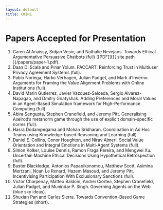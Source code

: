 ```yaml
---
layout: default
title: COINE
---
```


# Papers Accepted for Presentation

1. Caren Al Anaissy, Srdjan Vesic, and Nathalie Nevejans. Towards Ethical Argumentative Persuasive Chatbots (full) [[PDF]]({{ site.path }}/papers/paper-1.pdf).
2. Daan Di Scala and Pınar Yolum. PACCART: Reinforcing Trust in Multiuser Privacy Agreement Systems (full).
3. Pablo Noriega, Harko Verhagen, Julian Padget, and Mark d’Inverno.  Arguments for Framing the Value Alignment Problems with Online Institutions (full).
4. David Marin Gutierrez, Javier Vazquez-Salceda, Sergio Alvarez-Napagao, and Dmitry Gnatyshak.  Adding Preferences and Moral Values in an Agent-Based Simulation framework for High-Performance Computing (full).
5. Abira Sengupta, Stephen Cranefield, and Jeremy Pitt.  Generalising Axelrod’s metanorm game through the use of explicit domain-specific norms (full).
6. Hasra Dodampegama and Mohan Sridharan. Coordination in Ad Hoc Teams using Knowledge-based Reasoning and Learning (full).
7. Daniel E. Collins, Conor Houghton,  and Nirav Ajmeri. Social Value Orientation and Integral Emotions in Multi-Agent Systems (full).
8. Simon Kolker, Louise Dennis, Ramon Fraga Pereira, and Mengwei Xu. Uncertain Machine Ethical Decisions Using Hypothetical Retrospection (full). 
9. Buster Blackledge, Antonios Papaoikonomou, Matthew Scott, Asimina Mertzani, Noan Le Renard, Hazem Masoud, and Jeremy Pitt.  Incentivising Participation With Exclusionary Sanctions (full).
10. Victor Charpenay, Matteo Baldoni, Andrei Ciortea, Stephen Cranefield, Julian Padget, and Munindar P. Singh.  Governing Agents on the Web (blue sky ideas).
11. Shuxian Pan and Carles Sierra. Towards Convention-Based Game Strategies (short).
